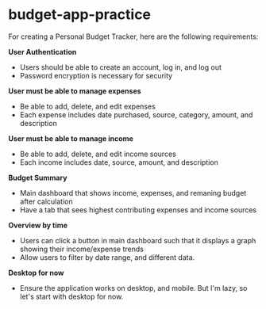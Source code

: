 # budget-app-practice

For creating a Personal Budget Tracker, here are the following requirements:

**User Authentication**

- Users should be able to create an account, log in, and log out
- Password encryption is necessary for security

**User must be able to manage expenses**

- Be able to add, delete, and edit expenses
- Each expense includes date purchased, source, category, amount, and description

**User must be able to manage income**

- Be able to add, delete, and edit income sources
- Each income includes date, source, amount, and description

**Budget Summary**

- Main dashboard that shows income, expenses, and remaning budget after calculation
- Have a tab that sees highest contributing expenses and income sources

**Overview by time**

- Users can click a button in main dashboard such that it displays a graph showing their income/expense trends
- Allow users to filter by date range, and different data.

**Desktop for now**

- Ensure the application works on desktop, and mobile. But I'm lazy, so let's start with desktop for now.
